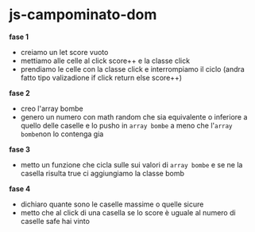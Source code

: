 # js-campominato-dom

**fase 1**

- creiamo un let score vuoto
- mettiamo alle celle al click score++ e la classe click
- prendiamo le celle con la classe click e interrompiamo il ciclo (andra fatto tipo valizadione if click return else score++)

**fase 2**

- creo l'array bombe
- genero un numero con math random che sia equivalente o inferiore a quello delle caselle e lo pusho in `array bombe` a meno che l'`array bombe`non lo contenga gia

**fase 3**

- metto un funzione che cicla sulle sui valori di `array bombe` e se ne la casella risulta true ci aggiungiamo la classe bomb

**fase 4**

- dichiaro quante sono le caselle massime o quelle sicure
- metto che al click di una casella se lo score è uguale al numero di caselle safe hai vinto
